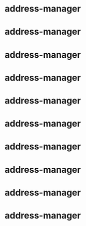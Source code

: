 # address-manager
# address-manager
# address-manager
# address-manager
# address-manager
# address-manager
# address-manager
# address-manager
# address-manager
# address-manager
